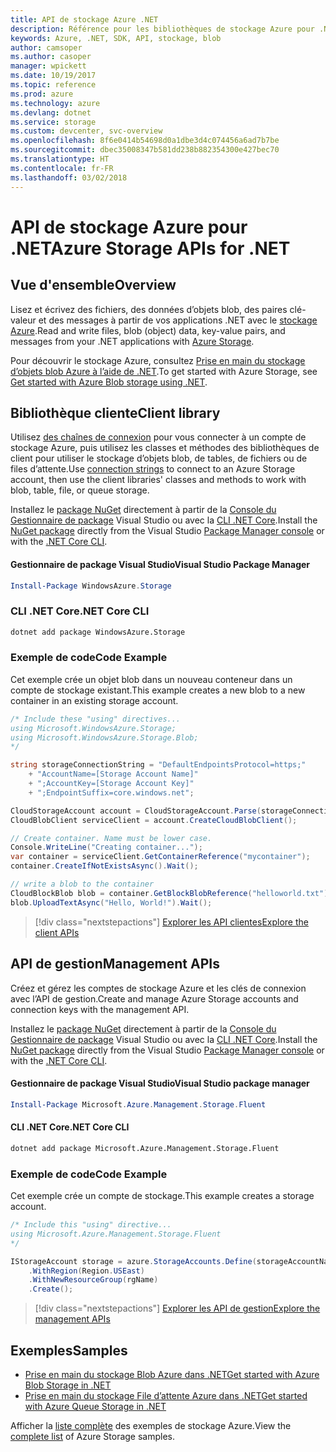 ```yaml
---
title: API de stockage Azure .NET
description: Référence pour les bibliothèques de stockage Azure pour .NET
keywords: Azure, .NET, SDK, API, stockage, blob
author: camsoper
ms.author: casoper
manager: wpickett
ms.date: 10/19/2017
ms.topic: reference
ms.prod: azure
ms.technology: azure
ms.devlang: dotnet
ms.service: storage
ms.custom: devcenter, svc-overview
ms.openlocfilehash: 8f6e0414b54698d0a1dbe3d4c074456a6ad7b7be
ms.sourcegitcommit: dbec35008347b581dd238b882354300e427bec70
ms.translationtype: HT
ms.contentlocale: fr-FR
ms.lasthandoff: 03/02/2018
---
```

# <a name="azure-storage-apis-for-net"></a><span data-ttu-id="c984d-104">API de stockage Azure pour .NET</span><span class="sxs-lookup"><span data-stu-id="c984d-104">Azure Storage APIs for .NET</span></span>

## <a name="overview"></a><span data-ttu-id="c984d-105">Vue d'ensemble</span><span class="sxs-lookup"><span data-stu-id="c984d-105">Overview</span></span>

<span data-ttu-id="c984d-106">Lisez et écrivez des fichiers, des données d’objets blob, des paires clé-valeur et des messages à partir de vos applications .NET avec le [stockage Azure](https://review.docs.microsoft.com/azure/storage/storage-introduction).</span><span class="sxs-lookup"><span data-stu-id="c984d-106">Read and write files, blob (object) data, key-value pairs, and messages from your .NET applications with [Azure Storage](https://review.docs.microsoft.com/azure/storage/storage-introduction).</span></span>

<span data-ttu-id="c984d-107">Pour découvrir le stockage Azure, consultez [Prise en main du stockage d’objets blob Azure à l’aide de .NET](/azure/storage/storage-dotnet-how-to-use-blobs).</span><span class="sxs-lookup"><span data-stu-id="c984d-107">To get started with Azure Storage, see [Get started with Azure Blob storage using .NET](/azure/storage/storage-dotnet-how-to-use-blobs).</span></span>

## <a name="client-library"></a><span data-ttu-id="c984d-108">Bibliothèque cliente</span><span class="sxs-lookup"><span data-stu-id="c984d-108">Client library</span></span>

<span data-ttu-id="c984d-109">Utilisez [des chaînes de connexion](/azure/storage/storage-create-storage-account#manage-your-storage-account) pour vous connecter à un compte de stockage Azure, puis utilisez les classes et méthodes des bibliothèques de client pour utiliser le stockage d’objets blob, de tables, de fichiers ou de files d’attente.</span><span class="sxs-lookup"><span data-stu-id="c984d-109">Use [connection strings](/azure/storage/storage-create-storage-account#manage-your-storage-account) to connect to an Azure Storage account, then use the client libraries' classes and methods to work with blob, table, file, or queue storage.</span></span>

<span data-ttu-id="c984d-110">Installez le [package NuGet](https://www.nuget.org/packages/WindowsAzure.Storage) directement à partir de la [Console du Gestionnaire de package][PackageManager] Visual Studio ou avec la [CLI .NET Core][DotNetCLI].</span><span class="sxs-lookup"><span data-stu-id="c984d-110">Install the [NuGet package](https://www.nuget.org/packages/WindowsAzure.Storage) directly from the Visual Studio [Package Manager console][PackageManager] or with the [.NET Core CLI][DotNetCLI].</span></span>

#### <a name="visual-studio-package-manager"></a><span data-ttu-id="c984d-111">Gestionnaire de package Visual Studio</span><span class="sxs-lookup"><span data-stu-id="c984d-111">Visual Studio Package Manager</span></span>

```powershell
Install-Package WindowsAzure.Storage
```

### <a name="net-core-cli"></a><span data-ttu-id="c984d-112">CLI .NET Core</span><span class="sxs-lookup"><span data-stu-id="c984d-112">.NET Core CLI</span></span>

```bash
dotnet add package WindowsAzure.Storage
```

### <a name="code-example"></a><span data-ttu-id="c984d-113">Exemple de code</span><span class="sxs-lookup"><span data-stu-id="c984d-113">Code Example</span></span>

<span data-ttu-id="c984d-114">Cet exemple crée un objet blob dans un nouveau conteneur dans un compte de stockage existant.</span><span class="sxs-lookup"><span data-stu-id="c984d-114">This example creates a new blob to a new container in an existing storage account.</span></span>

```csharp
/* Include these "using" directives...
using Microsoft.WindowsAzure.Storage;
using Microsoft.WindowsAzure.Storage.Blob;
*/

string storageConnectionString = "DefaultEndpointsProtocol=https;"
    + "AccountName=[Storage Account Name]"
    + ";AccountKey=[Storage Account Key]"
    + ";EndpointSuffix=core.windows.net";

CloudStorageAccount account = CloudStorageAccount.Parse(storageConnectionString);
CloudBlobClient serviceClient = account.CreateCloudBlobClient();

// Create container. Name must be lower case.
Console.WriteLine("Creating container...");
var container = serviceClient.GetContainerReference("mycontainer");
container.CreateIfNotExistsAsync().Wait();

// write a blob to the container
CloudBlockBlob blob = container.GetBlockBlobReference("helloworld.txt");
blob.UploadTextAsync("Hello, World!").Wait();
```

> [!div class="nextstepactions"]
> [<span data-ttu-id="c984d-115">Explorer les API clientes</span><span class="sxs-lookup"><span data-stu-id="c984d-115">Explore the client APIs</span></span>](/dotnet/api/overview/azure/storage/client)

## <a name="management-apis"></a><span data-ttu-id="c984d-116">API de gestion</span><span class="sxs-lookup"><span data-stu-id="c984d-116">Management APIs</span></span>

<span data-ttu-id="c984d-117">Créez et gérez les comptes de stockage Azure et les clés de connexion avec l’API de gestion.</span><span class="sxs-lookup"><span data-stu-id="c984d-117">Create and manage Azure Storage accounts and connection keys with the management API.</span></span>

<span data-ttu-id="c984d-118">Installez le [package NuGet](https://www.nuget.org/packages/Microsoft.Azure.Management.Storage.Fluent) directement à partir de la [Console du Gestionnaire de package][PackageManager] Visual Studio ou avec la [CLI .NET Core][DotNetCLI].</span><span class="sxs-lookup"><span data-stu-id="c984d-118">Install the [NuGet package](https://www.nuget.org/packages/Microsoft.Azure.Management.Storage.Fluent) directly from the Visual Studio [Package Manager console][PackageManager] or with the [.NET Core CLI][DotNetCLI].</span></span>

#### <a name="visual-studio-package-manager"></a><span data-ttu-id="c984d-119">Gestionnaire de package Visual Studio</span><span class="sxs-lookup"><span data-stu-id="c984d-119">Visual Studio package manager</span></span>

```powershell
Install-Package Microsoft.Azure.Management.Storage.Fluent
```

#### <a name="net-core-cli"></a><span data-ttu-id="c984d-120">CLI .NET Core</span><span class="sxs-lookup"><span data-stu-id="c984d-120">.NET Core CLI</span></span>

````bash
dotnet add package Microsoft.Azure.Management.Storage.Fluent
````

### <a name="code-example"></a><span data-ttu-id="c984d-121">Exemple de code</span><span class="sxs-lookup"><span data-stu-id="c984d-121">Code Example</span></span>

<span data-ttu-id="c984d-122">Cet exemple crée un compte de stockage.</span><span class="sxs-lookup"><span data-stu-id="c984d-122">This example creates a storage account.</span></span>

```csharp
/* Include this "using" directive...
using Microsoft.Azure.Management.Storage.Fluent
*/

IStorageAccount storage = azure.StorageAccounts.Define(storageAccountName)
    .WithRegion(Region.USEast)
    .WithNewResourceGroup(rgName)
    .Create();
```

> [!div class="nextstepactions"]
> [<span data-ttu-id="c984d-123">Explorer les API de gestion</span><span class="sxs-lookup"><span data-stu-id="c984d-123">Explore the management APIs</span></span>](/dotnet/api/overview/azure/storage/management)

## <a name="samples"></a><span data-ttu-id="c984d-124">Exemples</span><span class="sxs-lookup"><span data-stu-id="c984d-124">Samples</span></span>

* [<span data-ttu-id="c984d-125">Prise en main du stockage Blob Azure dans .NET</span><span class="sxs-lookup"><span data-stu-id="c984d-125">Get started with Azure Blob Storage in .NET</span></span>](https://azure.microsoft.com/resources/samples/storage-blob-dotnet-getting-started/) 
* [<span data-ttu-id="c984d-126">Prise en main du stockage File d’attente Azure dans .NET</span><span class="sxs-lookup"><span data-stu-id="c984d-126">Get started with Azure Queue Storage in .NET</span></span>](https://azure.microsoft.com/resources/samples/storage-queue-dotnet-getting-started/)

<span data-ttu-id="c984d-127">Afficher la [liste complète](https://azure.microsoft.com/resources/samples/?platform=dotnet&term=storage) des exemples de stockage Azure.</span><span class="sxs-lookup"><span data-stu-id="c984d-127">View the [complete list](https://azure.microsoft.com/resources/samples/?platform=dotnet&term=storage) of Azure Storage samples.</span></span>

[PackageManager]: https://docs.microsoft.com/nuget/tools/package-manager-console
[DotNetCLI]: https://docs.microsoft.com/dotnet/core/tools/dotnet-add-package